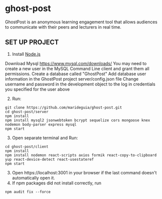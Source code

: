 # ghost-post

GhostPost is an anonymous learning engagement tool that allows audiences to communicate with their peers and lecturers in real time.

## SET UP PROJECT

1.  Install [Node.js](https://nodejs.org/en/download/)

Download Mysql https://www.mysql.com/downloads/
You may need to create a new user in the MySQL Command Line client and grant them all permissions.
Create a database called "GhostPost" 
Add database user information in the GhostPost project server/config.json file 
Change username and password in the development object to the log in credentials you specified for the user above

2.  Run:
```
git clone https://github.com/marideguia/ghost-post.git
cd ghost-post/server
npm install
npm install mysql2 jsonwebtoken bcrypt sequelize cors mongoose knex nodemon body-parser express mysql
npm start
```

3. Open separate terminal and Run:

```
cd ghost-post/client
npm install
npm install nodemon react-scripts axios formik react-copy-to-clipboard yup react-device-detect react-usestateref
npm start
```

3. Open https://localhost:3001 in your browser if the last command doesn't automatically open it.
4. If npm packages did not install correctly, run

```
npm audit fix --force
```

